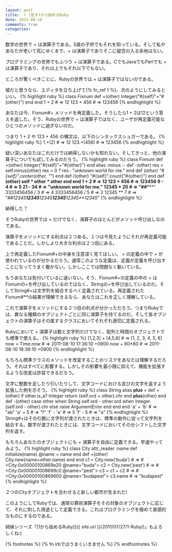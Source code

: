 ```yaml
---
layout: post
title:  + (足す)から始めるRuby
date: 2011-08-10
comments: true
categories:
---
```


数学の世界で + は演算子である。5歳の子供でもそれを知っている。そして私やあなたが老いて死にゆくまで、+ は演算子でありそこに疑念の入る余地はない。

プログラミングの世界でもふつう + は演算子である。CでもJavaでもPerlでも + は演算子であり、それ以上でもそれ以下でもない。

ところが驚くべきことに、Rubyの世界では + は演算子ではないのである。

嘘だと思うなら、エディタを立ち上げて{% fn_ref 1 %}、次のようにしてみるといい。
{% highlight ruby %}
class Fixnum
  def +(other)
    Integer("#{self}"+"#{other}")
  end
end
1 + 2 # => 12
123 + 456 # => 123456
{% endhighlight %}

あなたは今、Fixnum#+ メソッドを再定義した。そうしたら1 + 2は12という答えを返した。そう、Rubyの世界で + は演算子ではなく、ユーザが再定義可能なひとつのメソッドに過ぎないのだ。

つまり 1 + 2 や 123 + 456 の構文は、以下のシンタックスシュガーである。
{% highlight ruby %}
1.+(2) # => 12
123.+(456) # => 123456
{% endhighlight %}

疑い深いあなたはこれだけでは納得しないかも知れない。そしてきっと、他の演算子についても試してみるのだろう。
{% highlight ruby %}
class Fixnum
  def +(other)
    Integer("#{self}"+"#{other}")
  end
  alias :minus :-
  def -(other)
    res = self.minus(other)
    res > 0 ? res : "unknown world for me."
  end
  def *(other)
    "#{self}".center(other, "*")
  end
  def /(other)
    "#{self}".count("#{other}")
  end
  def **(other)
    self * other * other
  end
end
1 + 2 # => 12
123 + 456 # => 123456
9 - 4 # => 5
21 - 34 # => "unknown world for me."
12345 * 20 # => "******##*******"
3333456456 / 3 # => 4
3333456456 / 5 # => 2
12345 ** 7 # => "##*12345**12345**12345**12345**12345**12345*"
{% endhighlight %}

納得した？

そうRubyの世界では + だけでなく、演算子のほとんどがメソッド呼び出しなのである。

演算子をメソッドにする利点は２つある。１つは今見たようにそれが再定義可能であることだ。しかしより大きな利点は２つ目にある。

上で再定義したFixnum#+の中身を注意深く見てほしい。 + の定義の中で + が使われているのが分かるだろう。通常このような定義は、定義が定義を呼び出すことになってうまく働かない。しかしここでは問題なく動いている。

もうあなたは気付いているに違いない。そう、Fixnum#+の定義の中の + はFixnumの+を呼び出しているのではなく、Stringの+を呼び出しているのだ。そしてString#+は文字列を結合するべく定義されている。再定義されたFixnum#**の結果が理解できるなら、あなたはこれを正しく理解している。

これで演算子をメソッドにする２つ目の利点が分かっただろう。つまりRubyでは、異なる種類のオブジェクトごとに同じ演算子を持てるのだ。そして各オブジェクトの演算子はその属するクラスにおいてそれぞれ適切に定義される。

Rubyにおいて + 演算子は数と文字列だけでなく、配列と時間のオブジェクトでも標準で使える。
{% highlight ruby %}
[1,2,3] + [4,5,6] # => [1, 2, 3, 4, 5, 6]
now = Time.now # => 2011-08-10 17:36:10 +0900
now + 60*60 # => 2011-08-10 18:36:10 +0900
{% endhighlight %}

もちろん標準クラスのメソッドを改変することのリスクをあなたは理解するだろう。それはすべてに影響する。しかしその影響を最小限に抑えて、機能を拡張するような改変は許容できるだろう。

文字に整数を足したり引いたりして、文字コードにおける並びの文字を返すよう拡張した例を示そう。
{% highlight ruby %}
class String
  alias __plus__ +
  def +(other)
    if other.is_a? Integer
      return (self.ord + other).chr
    end
    __plus__(other)
  end
  def -(other)
    case other
    when String
      self.ord - other.ord
    when Integer
      (self.ord - other).chr
    else
      raise ArgumentError
    end
  end
end
'a' + 'b' # => "ab"
'a' + 5 # => "f"
'f' - 'a' # => 5
'f' - 5 # => "a"
{% endhighlight %}
String#+はその引数に文字列が渡されたときは、標準の動作に従って文字列を結合する。数字が渡されたときには、文字コードにおいてその分シフトした文字列を返す。

もちろんあなたのオブジェクトにも + 演算子を自由に定義できる。早速やってみよう。
{% highlight ruby %}
class City
  attr_reader :name
  def initialize(name)
    @name = name
  end
  def +(other)
    City.new(name+other.name)
  end
end
c1 = City.new('buda') # => #<City:0x00000100869e20 @name="buda">
c2 = City.new('pest') # => #<City:0x000001008699c0 @name="pest">
c3 = c1 + c2 # => #<City:0x00000100869600 @name="budapest">
c3.name # => "budapest"
{% endhighlight %}

２つのCityオブジェクトを合わせると新しい都市が生まれた!

このようにしてRubyでは、通常の算術演算子をその対象のオブジェクトに応じて、それに則した用途として定義できる。これはプログラミングを極めて直感的なものにするのである。

姉妹シリーズ「[1から始めるRuby]({{ site.url }}/2011/07/27/1-Ruby/)」もよろしくね:)

{% footnotes %}
   {% fn irbではうまくいきません %}
{% endfootnotes %}
